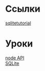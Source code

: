 # Ссылки ##############################

[sqlitetutorial][sqlitetutorial]  

[sqlitetutorial]: https://www.sqlitetutorial.net

# Уроки ###############################

[node API][node]  
[SQLite][SQLite]

[node]: ./nodeApi/README.md
[SQLite]: ./quering/README.md